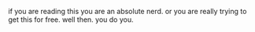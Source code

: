 if you are reading this you are an absolute nerd. or you are really trying to get this for free. well then. you do you.

